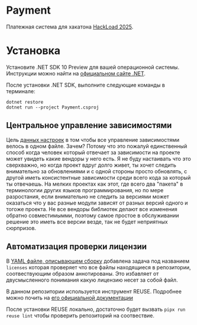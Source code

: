 <!--
SPDX-FileCopyrightText: 2024-2025 Friedrich von Never <friedrich@fornever.me>

SPDX-License-Identifier: MIT
-->
# Payment

Платежная система для хакатона [HackLoad 2025](https://hackload.kz/).

# Установка

Установите .NET SDK 10 Preview для вашей операционной системы. Инструкции можно найти на [официальном сайте .NET](https://dotnet.microsoft.com/download).

После установки .NET SDK, выполните следующие команды в терминале:

```shell
dotnet restore
dotnet run --project Payment.csproj
```

## Центральное управление зависимостями

Цель [данных настроек](./Directory.Packages.props) в том чтобы все управление зависимостями велось в одном файле. Зачем? 
Потому что это пожалуй единственный способ когда человек который отвечает за зависимости на проекте может увидеть какие вендоры у него есть.
Я не буду настаивать что это сверхважно, но когда проект вдруг долго живет, ты хочет следить внимательно за обновлениями и с одной стороны просто обновлять, с другой иметь консистентные зависимости среди всего кода за который ты отвечаешь.
На мелких проектах как этот, где всего два "пакета" в терминологии других языков программирования, но по мере разростания, если внимательно не следить за версиями может оказаться что у вас разные модули зависят от разных версий одного и тогоже проекта.
Не все вендоры библиотек делают все изменения обратно совместимымми, поэтому самое простое в обслуживании решение это иметь все версии везде, так не будет неприятных сюрпризов.

## Автоматизация проверки лицензии

В [YAML файле, описывающем сборку](./.github/workflows/main.yml) добавлена задача под названием `licenses` которая проверяет что все файлы находящиеся в репозитории, соотвествующим образом аннотированы. 
Это избавляет от двусмысленного понимания какую лицензию несет за собой файл.

В данном репозитории используется инструмент REUSE. Подробнее можно почить на [его официальной документации](https://reuse.readthedocs.io/en/stable/)

После установки REUSE локально, достаточно будет вызвать `pipx run reuse lint` чтобы проверить репозиторий на соотвествие.